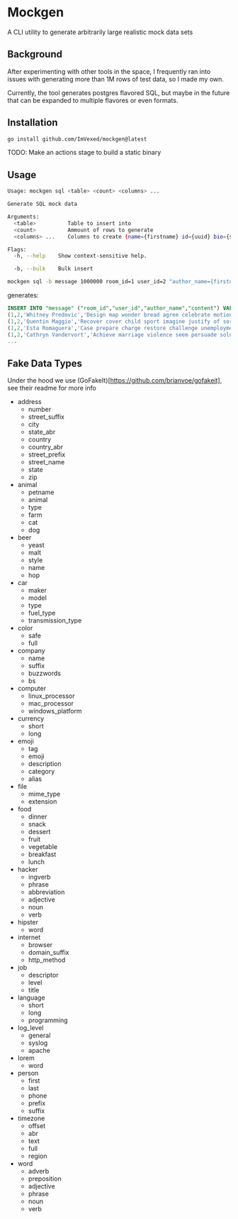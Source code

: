 # Mockgen
A CLI utility to generate arbitrarily large realistic mock data sets

## Background
After experimenting with other tools in the space, I frequently ran into issues with generating more than 1M rows of test data, so I made my own.

Currently, the tool generates postgres flavored SQL, but maybe in the future that can be expanded to multiple flavores or even formats.

## Installation

```bash
go install github.com/ImVexed/mockgen@latest
```

TODO: Make an actions stage to build a static binary

## Usage

```bash
Usage: mockgen sql <table> <count> <columns> ...

Generate SQL mock data

Arguments:
  <table>          Table to insert into
  <count>          Ammount of rows to generate
  <columns> ...    Columns to create (name={firstname} id={uuid} bio={sentence:30})

Flags:
  -h, --help    Show context-sensitive help.

  -b, --bulk    Bulk insert
```

```bash
mockgen sql -b message 1000000 room_id=1 user_id=2 "author_name={firstname} {lastname}" content={sentence:10} > messages.sql
```
generates:
```sql
INSERT INTO "message" ("room_id","user_id","author_name","content") VALUES
(1,2,'Whitney Predovic','Design map wonder bread agree celebrate motion fashion examine pull.')
(1,2,'Quentin Maggio','Recover cover child sport imagine justify of sort purchase stop.')
(1,2,'Esta Romaguera','Case prepare charge restore challenge unemployment future north involve teach.')
(1,2,'Cathryn Vandervort','Achieve marriage violence seem persuade solution independence curriculum promote limit.')
...
```


## Fake Data Types
Under the hood we use (GoFakeIt)[https://github.com/brianvoe/gofakeit], see their readme for more info

- address
    - number
    - street_suffix
    - city
    - state_abr
    - country
    - country_abr
    - street_prefix
    - street_name
    - state
    - zip
- animal
    - petname
    - animal
    - type
    - farm
    - cat
    - dog
- beer
    - yeast
    - malt
    - style
    - name
    - hop
- car
    - maker
    - model
    - type
    - fuel_type
    - transmission_type
- color
    - safe
    - full
- company
    - name
    - suffix
    - buzzwords
    - bs
- computer
    - linux_processor
    - mac_processor
    - windows_platform
- currency
    - short
    - long
- emoji
    - tag
    - emoji
    - description
    - category
    - alias
- file
    - mime_type
    - extension
- food
    - dinner
    - snack
    - dessert
    - fruit
    - vegetable
    - breakfast
    - lunch
- hacker
    - ingverb
    - phrase
    - abbreviation
    - adjective
    - noun
    - verb
- hipster
    - word
- internet
    - browser
    - domain_suffix
    - http_method
- job
    - descriptor
    - level
    - title
- language
    - short
    - long
    - programming
- log_level
    - general
    - syslog
    - apache
- lorem
    - word
- person
    - first
    - last
    - phone
    - prefix
    - suffix
- timezone
    - offset
    - abr
    - text
    - full
    - region
- word
    - adverb
    - preposition
    - adjective
    - phrase
    - noun
    - verb